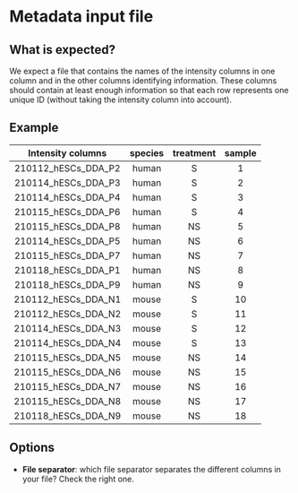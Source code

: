 Metadata input file
======================

What is expected?
------------------------

We expect a file that contains the names of the intensity columns in one column and in the other columns identifying information. These columns should contain at least enough information so that each row represents one unique ID (without taking the intensity column into account).


Example 
-----------

| Intensity   columns 	|   species 	  |   treatment     	|   sample 	  |
|:-------------------:	|:-------:	|:---------:	|:------:	|
| 210112_hESCs_DDA_P2 	|  human  	|     S     	|    1   	|
| 210114_hESCs_DDA_P3 	|  human  	|     S     	|    2   	|
| 210114_hESCs_DDA_P4 	|  human  	|     S     	|    3   	|
| 210115_hESCs_DDA_P6 	|  human  	|     S     	|    4   	|
| 210115_hESCs_DDA_P8 	|  human  	|     NS     	|    5   	|
| 210114_hESCs_DDA_P5 	|  human  	|     NS     	|    6   	|
| 210115_hESCs_DDA_P7 	|  human  	|     NS     	|    7   	|
| 210118_hESCs_DDA_P1 	|  human  	|     NS     	|    8   	|
| 210118_hESCs_DDA_P9 	|  human  	|     NS     	|    9   	|
| 210112_hESCs_DDA_N1 	|  mouse  	|     S     	|   10   	|
| 210112_hESCs_DDA_N2 	|  mouse  	|     S     	|   11   	|
| 210114_hESCs_DDA_N3 	|  mouse  	|     S     	|   12   	|
| 210114_hESCs_DDA_N4 	|  mouse  	|     S     	|   13   	|
| 210115_hESCs_DDA_N5 	|  mouse  	|     NS     	|   14   	|
| 210115_hESCs_DDA_N6 	|  mouse  	|     NS     	|   15   	|
| 210115_hESCs_DDA_N7 	|  mouse  	|     NS     	|   16   	|
| 210115_hESCs_DDA_N8 	|  mouse  	|     NS     	|   17   	|
| 210118_hESCs_DDA_N9 	|  mouse  	|     NS     	|   18   	|

Options 
---------

- **File separator**: which file separator separates the different columns in your file? Check the right one.